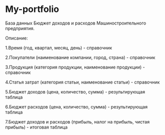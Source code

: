 # My-portfolio

База данных Бюджет доходов и расходов Машиностроительного предприятия. 

Описание: 

1.Время (год, квартал, месяц, день) - справочник

2.Покупатели (наименование компании, город, страна) - справочник

3.Продукция (категория продукции, наименование продукции) - справочник

4.Статья затрат (категория статьи, наименование статьи) - справочник

5.Бюджет доходов (цена, количество, сумма) - результирующая таблица

6.Бюджет расходов (цена, количество, сумма) - результирующая таблица

7.Бюджет доходов и расходов (прибыль, налог на прибыль, чистая прибыль) - итоговая таблица
